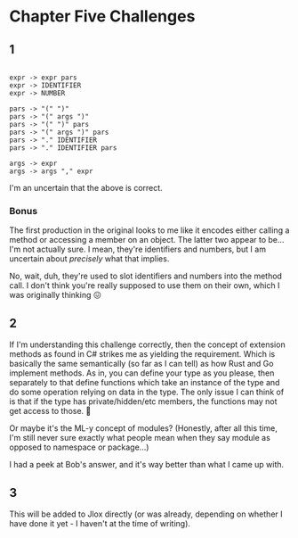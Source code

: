 # Chapter Five Challenges

## 1

```bnf

expr -> expr pars
expr -> IDENTIFIER
expr -> NUMBER

pars -> "(" ")"
pars -> "(" args ")"
pars -> "(" ")" pars
pars -> "(" args ")" pars
pars -> "." IDENTIFIER
pars -> "." IDENTIFIER pars

args -> expr
args -> args "," expr

```

I'm an uncertain that the above is correct.

### Bonus

The first production in the original looks to me like it encodes either calling a method or accessing a member on an object.  The latter two appear to be... I'm not actually sure.  I mean, they're identifiers and numbers, but I am uncertain about _precisely_ what that implies.

No, wait, duh, they're used to slot identifiers and numbers into the method call.  I don't think you're really supposed to use them on their own, which I was originally thinking 😖

## 2

If I'm understanding this challenge correctly, then the concept of extension methods as found in C# strikes me as yielding the requirement.  Which is basically the same semantically (so far as I can tell) as how Rust and Go implement methods.  As in, you can define your type as you please, then separately to that define functions which take an instance of the type and do some operation relying on data in the type.  The only issue I can think of is that if the type has private/hidden/etc members, the functions may not get access to those.  🤔

Or maybe it's the ML-y concept of modules?  (Honestly, after all this time, I'm still never sure exactly what people mean when they say module as opposed to namespace or package...)

I had a peek at Bob's answer, and it's way better than what I came up with.

## 3

This will be added to Jlox directly (or was already, depending on whether I have done it yet - I haven't at the time of writing).
